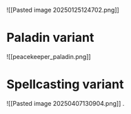 ![[Pasted image 20250125124702.png]]
# Paladin variant

![[peacekeeper_paladin.png]]

# Spellcasting variant
![[Pasted image 20250407130904.png]]
.